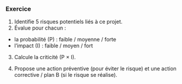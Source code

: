 ### Exercice 

1. Identifie 5 risques potentiels liés à ce projet.
2. Évalue pour chacun :

- la probabilité (P) : faible / moyenne / forte
- l’impact (I) : faible / moyen / fort

3. Calcule la criticité (P × I).

4. Propose une action préventive (pour éviter le risque) et une action corrective / plan B (si le risque se réalise).